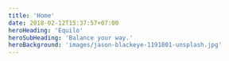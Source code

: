 ```yaml
---
title: 'Home'
date: 2018-02-12T15:37:57+07:00
heroHeading: 'Equilo'
heroSubHeading: 'Balance your way.'
heroBackground: 'images/jason-blackeye-1191801-unsplash.jpg'
---
```

